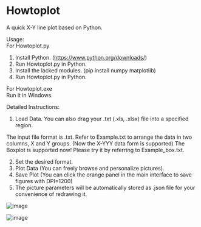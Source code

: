 # Howtoplot
A quick X-Y line plot based on Python.

Usage:<br>
For Howtoplot.py
1. Install Python. (https://www.python.org/downloads/)
2. Run Howtoplot.py in Python.
3. Install the lacked modules. (pip install numpy matplotlib)
4. Run Howtoplot.py in Python.

For Howtoplot.exe<br>
Run it in Windows.

Detailed Instructions:
1. Load Data. You can also drag your .txt (.xls, .xlsx) file into a specified region.

  The input file format is .txt. Refer to Example.txt to arrange the data in two columns, X and Y groups.
  (Now the X-YYY data form is supported)
  The Boxplot is supported now! Please try it by referring to Example_box.txt.

2. Set the desired format.
3. Plot Data (You can freely browse and personalize pictures).
4. Save Plot (You can click the orange panel in the main interface to save figures with DPI=1200)
5. The picture parameters will be automatically stored as .json file for your convenience of redrawing it.

![image](https://github.com/user-attachments/assets/a56986f0-a7c5-4903-8b30-58c5cc47bff5)


![image](https://github.com/user-attachments/assets/0ee2cc7d-61c9-44fc-9503-795d8b251e79)





